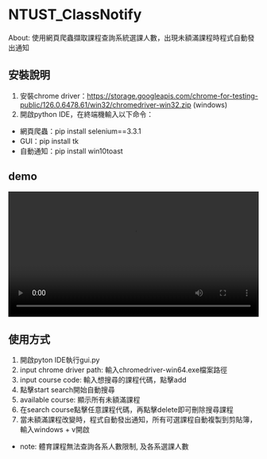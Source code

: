 # NTUST_ClassNotify
About: 使用網頁爬蟲擷取課程查詢系統選課人數，出現未額滿課程時程式自動發出通知

## 安裝說明 
1. 安裝chrome driver：https://storage.googleapis.com/chrome-for-testing-public/126.0.6478.61/win32/chromedriver-win32.zip (windows)  
2. 開啟python IDE，在終端機輸入以下命令：
- 網頁爬蟲：pip install selenium==3.3.1
- GUI：pip install tk
- 自動通知：pip install win10toast
  
## demo
<video src="https://github.com/huangtingway/NTUST_ClassNotify/assets/92153423/542256bb-9ab5-4a20-98f7-4504abd783df" width="100%" controls></video>

## 使用方式
1. 開啟pyton IDE執行gui.py
2. input chrome driver path: 輸入chromedriver-win64.exe檔案路徑
3. input course code: 輸入想搜尋的課程代碼，點擊add
4. 點擊start search開始自動搜尋
5. available course: 顯示所有未額滿課程
6. 在search course點擊任意課程代碼，再點擊delete即可刪除搜尋課程
7. 當未額滿課程改變時，程式自動發出通知，所有可選課程自動複製到剪貼簿，輸入windows + v開啟
- note: 體育課程無法查詢各系人數限制, 及各系選課人數
   

